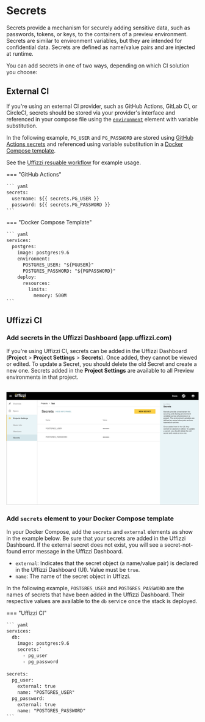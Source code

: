 # Secrets  

Secrets provide a mechanism for securely adding sensitive data, such as passwords, tokens, or keys, to the containers of a preview environment. Secrets are similar to environment variables, but they are intended for confidential data. Secrets are defined as name/value pairs and are injected at runtime. 

You can add secrets in one of two ways, depending on which CI solution you choose:

## External CI

If you're using an external CI provider, such as GitHub Actions, GitLab CI, or CircleCI, secrets should be stored via your provider's interface and referenced in your compose file using the [`environment`](../references/compose-spec.md#environment) element with variable substitution.  

In the following example, `PG_USER` and `PG_PASSWORD` are stored using [GitHub Actions secrets](https://docs.github.com/en/actions/security-guides/encrypted-secrets) and referenced using variable substitution in a [Docker Compose template](docker-compose-template.md).  

See the [Uffizzi resuable workflow](https://github.com/marketplace/actions/create-preview-environment) for example usage.

=== "GitHub Actions"

    ``` yaml
    secrets:
      username: ${{ secrets.PG_USER }}
      password: ${{ secrets.PG_PASSWORD }}
    ```  

=== "Docker Compose Template"

    ``` yaml
    services:
      postgres:
        image: postgres:9.6
        environment:
          POSTGRES_USER: "${PGUSER}"
          POSTGRES_PASSWORD: "${PGPASSWORD}"
        deploy:
          resources:
            limits:
              memory: 500M
    ```  

## Uffizzi CI 

### Add secrets in the Uffizzi Dashboard (app.uffizzi.com)
If you're using Uffizzi CI, secrets can be added in the Uffizzi Dashboard (**Project** > **Project Settings** > **Secrets**). Once added, they cannot be viewed or edited. To update a Secret, you should delete the old Secret and create a new one. Secrets added in the **Project Settings** are available to all Preview environments in that project.  
&nbsp;  

![](../assets/images/secrets.png)

### Add `secrets` element to your Docker Compose template  

In your Docker Compose, add the `secrets` and `external` elements as show in the example below. Be sure that your secrets are added in the Uffizzi Dashboard. If the external secret does not exist, you will see a secret-not-found error message in the Uffizzi Dashboard.

- `external`: Indicates that the secret object (a name/value pair) is declared in the Uffizzi Dashboard (UI). Value must be `true`.  
- `name`: The name of the secret object in Uffizzi.

In the following example, `POSTGRES_USER` and `POSTGRES_PASSWORD` are the names of secrets that have been added in the Uffizzi Dashboard. Their respective values are available to the `db` service once the stack is deployed.  

=== "Uffizzi CI"

    ``` yaml
    services:
      db:
        image: postgres:9.6
        secrets:`
          - pg_user
          - pg_password

    secrets:
      pg_user:
        external: true
        name: "POSTGRES_USER"
      pg_password:
        external: true
        name: "POSTGRES_PASSWORD"
    ```
